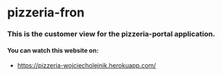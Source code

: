 # pizzeria-fron

### This is the customer view for the pizzeria-portal application.
#### You can watch this website on: 

- https://pizzeria-wojciecholejnik.herokuapp.com/
